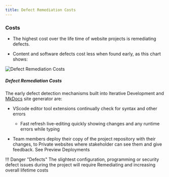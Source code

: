 ```yaml
---
title: Defect Remediation Costs​
---
```


### Costs

- The highest cost over the life time of website projects is remediating defects.

- Content and software defects cost less when found early, as this chart shows:

![Defect Remediation Costs](/img/bugFixChart.jpg)

##### Defect Remediation Costs

The early defect detection mechanisms built into Iterative Development and [MkDocs]() site generator are:

- VScode editor tool extensions continually check for syntax and other errors

	- Fast refresh live-editing quickly showing changes and any runtime errors while typing

- Team members deploy their copy of the project repository with their changes, to Private websites where stakeholder can see them and give feedback. See Preview Deployments
 
!!! Danger "Defects"
	The slightest configuration, programming or security defect issues during the project will require Remediating and increasing overall lifetime costs 
